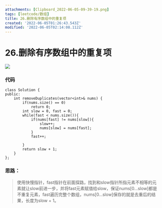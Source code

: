 ```yaml
---
attachments: [Clipboard_2022-06-05-09-39-19.png]
tags: [leetcode/数组]
title: 26.删除有序数组中的重复项
created: '2022-06-05T01:26:43.543Z'
modified: '2022-06-05T02:14:08.112Z'
---
```


# 26.删除有序数组中的重复项
![](@attachment/Clipboard_2022-06-05-09-39-19.png)

### 代码

    class Solution {
    public:
        int removeDuplicates(vector<int>& nums) {
            if(nums.size() == 0)
                return 0;
            int slow = 0, fast = 0;
            while(fast < nums.size()){
                if(nums[fast] != nums[slow]){
                    slow++;
                    nums[slow] = nums[fast];
                }
                fast++;
                
            }
            return slow + 1;
        }
    };

### 思路：

> 使用快慢指针，fast指针在前面探路，找到和slow指针所指元素不相等的元素就让slow前进一步，并将fast元素赋值给slow，保证nums[0...slow]都是不重复元素，fast遍历完整个数组，nums[0...slow]保存的就是去重后的结果，长度为slow + 1。
